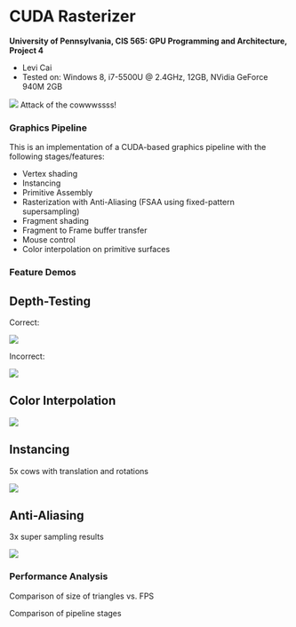 CUDA Rasterizer
===============

**University of Pennsylvania, CIS 565: GPU Programming and Architecture, Project 4**

* Levi Cai
* Tested on: Windows 8, i7-5500U @ 2.4GHz, 12GB, NVidia GeForce 940M 2GB

![](renders/cow_instancing.PNG)
Attack of the cowwwssss!

### Graphics Pipeline

This is an implementation of a CUDA-based graphics pipeline with the following stages/features:

* Vertex shading
* Instancing
* Primitive Assembly
* Rasterization with Anti-Aliasing (FSAA using fixed-pattern supersampling)
* Fragment shading
* Fragment to Frame buffer transfer
* Mouse control
* Color interpolation on primitive surfaces

### Feature Demos

## Depth-Testing

Correct:

![](renders/depth_test_flower.PNG)

Incorrect:

![](renders/render_gone_wrong.PNG)

## Color Interpolation

![](renders/cow_color_interpolation.PNG)

## Instancing

5x cows with translation and rotations

![](renders/cow_instancing.PNG)

## Anti-Aliasing

3x super sampling results

![](renders/anti_aliasing_cow_3_v_1.PNG)

### Performance Analysis

Comparison of size of triangles vs. FPS

Comparison of pipeline stages


